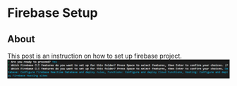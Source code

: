 # Firebase Setup
## About
This post is an instruction on how to set up firebase project.
![image](/public/firebaseSetup/firebase-init.PNG)  